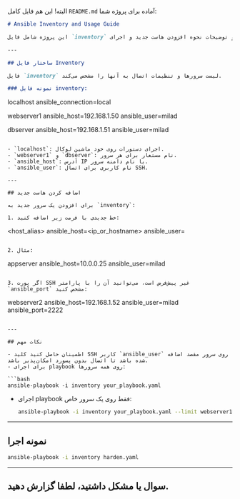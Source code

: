 البته! این هم فایل کامل `README.md` آماده برای پروژه شما:

```markdown
# Ansible Inventory and Usage Guide

این پروژه شامل فایل `inventory` برای مدیریت سرورها و توضیحات نحوه افزودن هاست جدید و اجرای playbookها با انسیبل است.

---

## ساختار فایل Inventory

فایل `inventory` لیست سرورها و تنظیمات اتصال به آنها را مشخص می‌کند.

### نمونه فایل inventory:

```

localhost ansible\_connection=local

webserver1 ansible\_host=192.168.1.50 ansible\_user=milad

dbserver ansible\_host=192.168.1.51 ansible\_user=milad

```

- `localhost`: اجرای دستورات روی خود ماشین لوکال.
- `webserver1` و `dbserver`: نام مستعار برای هر سرور.
- `ansible_host`: آدرس IP یا نام دامنه سرور.
- `ansible_user`: نام کاربری برای اتصال SSH.

---

## اضافه کردن هاست جدید

برای افزودن یک سرور جدید به `inventory`:

1. خط جدیدی با فرمت زیر اضافه کنید:

```

\<host\_alias> ansible\_host=\<ip\_or\_hostname> ansible\_user=<username>

```

2. مثال:

```

appserver ansible\_host=10.0.0.25 ansible\_user=milad

```

3. اگر پورت SSH غیر پیش‌فرض است، می‌توانید آن را با پارامتر `ansible_port` مشخص کنید:

```

webserver2 ansible\_host=192.168.1.52 ansible\_user=milad ansible\_port=2222

````

---

## نکات مهم

- اطمینان حاصل کنید کلید SSH کاربر `ansible_user` روی سرور مقصد اضافه شده باشد تا اتصال بدون پسورد امکان‌پذیر باشد.
- برای اجرای playbook روی همه سرورها:

```bash
ansible-playbook -i inventory your_playbook.yaml
````

* اجرای playbook فقط روی یک سرور خاص:

  ```bash
  ansible-playbook -i inventory your_playbook.yaml --limit webserver1
  ```

---

## نمونه اجرا

```bash
ansible-playbook -i inventory harden.yaml
```

---

## سوال یا مشکل داشتید، لطفا گزارش دهید.

```
```
